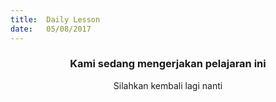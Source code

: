 ```yaml
---
title:  Daily Lesson
date:   05/08/2017
---
```


### <center>Kami sedang mengerjakan pelajaran ini</center>
<center>Silahkan kembali lagi nanti</center>